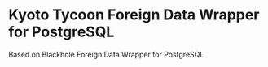 # Kyoto Tycoon Foreign Data Wrapper for PostgreSQL

Based on Blackhole Foreign Data Wrapper for PostgreSQL
